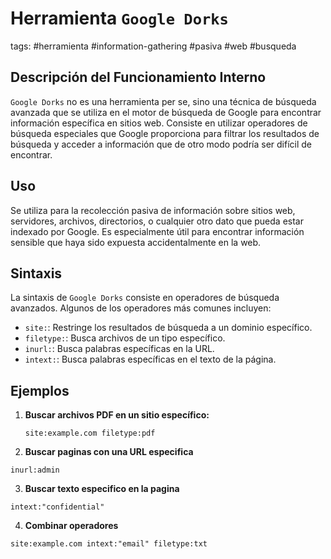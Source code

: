 # Herramienta `Google Dorks`

tags: #herramienta #information-gathering #pasiva #web #busqueda

## Descripción del Funcionamiento Interno
`Google Dorks` no es una herramienta per se, sino una técnica de búsqueda avanzada que se utiliza en el motor de búsqueda de Google para encontrar información específica en sitios web. Consiste en utilizar operadores de búsqueda especiales que Google proporciona para filtrar los resultados de búsqueda y acceder a información que de otro modo podría ser difícil de encontrar.

## Uso
Se utiliza para la recolección pasiva de información sobre sitios web, servidores, archivos, directorios, o cualquier otro dato que pueda estar indexado por Google. Es especialmente útil para encontrar información sensible que haya sido expuesta accidentalmente en la web.

## Sintaxis
La sintaxis de `Google Dorks` consiste en operadores de búsqueda avanzados. Algunos de los operadores más comunes incluyen:

- `site:`: Restringe los resultados de búsqueda a un dominio específico.
- `filetype:`: Busca archivos de un tipo específico.
- `inurl:`: Busca palabras específicas en la URL.
- `intext:`: Busca palabras específicas en el texto de la página.

## Ejemplos

1. **Buscar archivos PDF en un sitio específico:**
   ```plaintext
   site:example.com filetype:pdf
   ```

2. **Buscar paginas con una URL especifica**

```
inurl:admin
```

3. **Buscar texto especifico en la pagina**
```
intext:"confidential"
```


4. **Combinar operadores** 

```
site:example.com intext:"email" filetype:txt
```